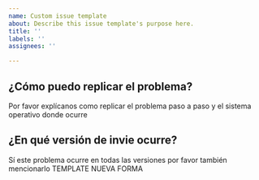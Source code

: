 ```yaml
---
name: Custom issue template
about: Describe this issue template's purpose here.
title: ''
labels: ''
assignees: ''

---
```


## ¿Cómo puedo replicar el problema?
Por favor explícanos como replicar el problema paso a paso y el sistema operativo donde ocurre

## ¿En qué versión de invie ocurre?
Sí este problema ocurre en todas las versiones por favor también mencionarlo
TEMPLATE NUEVA FORMA
